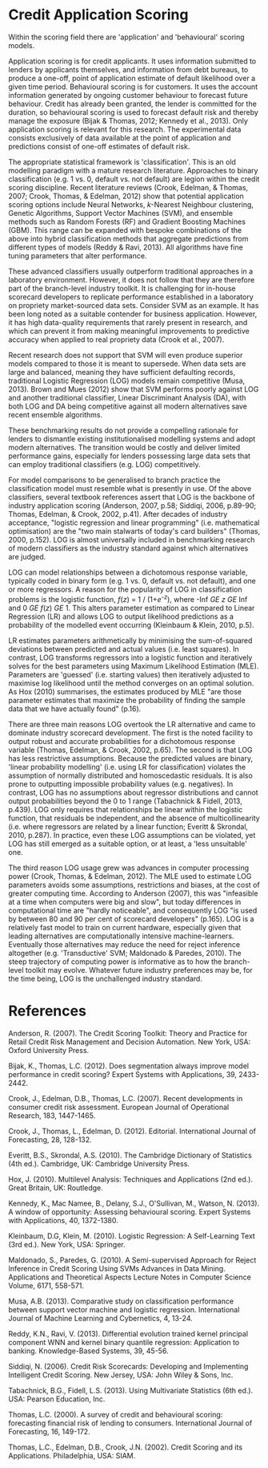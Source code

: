 Credit Application Scoring
==========================

Within the scoring field there are 'application' and 'behavioural' scoring models.

Application scoring is for credit applicants. It uses information submitted to lenders by applicants themselves, and information from debt bureaus, to produce a one-off, point of application estimate of default likelihood over a given time period. Behavioural scoring is for customers. It uses the account information generated by ongoing customer behaviour to forecast future behaviour. Credit has already been granted, the lender is committed for the duration, so behavioural scoring is used to forecast default risk and thereby manage the exposure (Bijak & Thomas, 2012; Kennedy et al., 2013). Only application scoring is relevant for this research. The experimental data consists exclusively of data available at the point of application and predictions consist of one-off estimates of default risk.

The appropriate statistical framework is 'classification'. This is an old modelling paradigm with a mature research literature. Approaches to binary classification (e.g. 1 vs. 0, default vs. not default) are legion within the credit scoring discipline. Recent literature reviews (Crook, Edelman, & Thomas, 2007; Crook, Thomas, & Edelman, 2012) show that potential application scoring options include Neural Networks, *k*-Nearest Neighbour clustering, Genetic Algorithms, Support Vector Machines (SVM), and ensemble methods such as Random Forests (RF) and Gradient Boosting Machines (GBM). This range can be expanded with bespoke combinations of the above into hybrid classification methods that aggregate predictions from different types of models (Reddy & Ravi, 2013). All algorithms have fine tuning parameters that alter performance.

These advanced classifiers usually outperform traditional approaches in a laboratory environment. However, it does not follow that they are therefore part of the branch-level industry toolkit. It is challenging for in-house scorecard developers to replicate performance established in a laboratory on propriety market-sourced data sets. Consider SVM as an example. It has been long noted as a suitable contender for business application. However, it has high data-quality requirements that rarely present in research, and which can prevent it from making meaningful improvements to predictive accuracy when applied to real propriety data (Crook et al., 2007).

Recent research does not support that SVM will even produce superior models compared to those it is meant to supersede. When data sets are large and balanced, meaning they have sufficient defaulting records, traditional Logistic Regression (LOG) models remain competitive (Musa, 2013). Brown and Mues (2012) show that SVM performs poorly against LOG and another traditional classifier, Linear Discriminant Analysis (DA), with both LOG and DA being competitive against all modern alternatives save recent ensemble algorithms.

These benchmarking results do not provide a compelling rationale for lenders to dismantle existing institutionalised modelling systems and adopt modern alternatives. The transition would be costly and deliver limited performance gains, especially for lenders possessing large data sets that can employ traditional classifiers (e.g. LOG) competitively.

For model comparisons to be generalised to branch practice the classification model must resemble what is presently in use. Of the above classifiers, several textbook references assert that LOG is the backbone of industry application scoring (Anderson, 2007, p.58; Siddiqi, 2006, p.89-90; Thomas, Edelman, & Crook, 2002, p.41). After decades of industry acceptance, "logistic regression and linear programming" (i.e. mathematical optimisation) are the "two main stalwarts of today's card builders" (Thomas, 2000, p.152). LOG is almost universally included in benchmarking research of modern classifiers as the industry standard against which alternatives are judged.

LOG can model relationships between a dichotomous response variable, typically coded in binary form (e.g. 1 vs. 0, default vs. not default), and one or more regressors. A reason for the popularity of LOG in classification problems is the logistic function, *f*(*z*) = 1 / (1+*e*<sup>-*z*</sup>), where -Inf *GE* *z* *GE* Inf and 0 *GE* *f*(*z*) *GE* 1. This alters parameter estimation as compared to Linear Regression (LR) and allows LOG to output likelihood predictions as a probability of the modelled event occurring (Kleinbaum & Klein, 2010, p.5).

LR estimates parameters arithmetically by minimising the sum-of-squared deviations between predicted and actual values (i.e. least squares). In contrast, LOG transforms regressors into a logistic function and iteratively solves for the best parameters using Maximum Likelihood Estimation (MLE). Parameters are 'guessed' (i.e. starting values) then iteratively adjusted to maximise log likelihood until the method converges on an optimal solution. As Hox (2010) summarises, the estimates produced by MLE "are those parameter estimates that maximize the probability of finding the sample data that we have actually found" (p.16).

There are three main reasons LOG overtook the LR alternative and came to dominate industry scorecard development. The first is the noted facility to output robust and accurate probabilities for a dichotomous response variable (Thomas, Edelman, & Crook, 2002, p.65). The second is that LOG has less restrictive assumptions. Because the predicted values are binary, 'linear probability modelling' (i.e. using LR for classification) violates the assumption of normally distributed and homoscedastic residuals. It is also prone to outputting impossible probability values (e.g. negatives). In contrast, LOG has no assumptions about regressor distributions and cannot output probabilities beyond the 0 to 1 range (Tabachnick & Fidell, 2013, p.439). LOG only requires that relationships be linear within the logistic function, that residuals be independent, and the absence of multicollinearity (i.e. where regressors are related by a linear function; Everitt & Skrondal, 2010, p.287). In practice, even these LOG assumptions can be violated, yet LOG has still emerged as a suitable option, or at least, a 'less unsuitable' one.

The third reason LOG usage grew was advances in computer processing power (Crook, Thomas, & Edelman, 2012). The MLE used to estimate LOG parameters avoids some assumptions, restrictions and biases, at the cost of greater computing time. According to Anderson (2007), this was "infeasible at a time when computers were big and slow", but today differences in computational time are "hardly noticeable", and consequently LOG "is used by between 80 and 90 per cent of scorecard developers" (p.165). LOG is a relatively fast model to train on current hardware, especially given that leading alternatives are computationally intensive machine-learners. Eventually those alternatives may reduce the need for reject inference altogether (e.g. 'Transductive' SVM; Maldonado & Paredes, 2010). The steep trajectory of computing power is informative as to how the branch-level toolkit may evolve. Whatever future industry preferences may be, for the time being, LOG is the unchallenged industry standard.

References
==========

Anderson, R. (2007). The Credit Scoring Toolkit: Theory and Practice for Retail Credit Risk Management and Decision Automation. New York, USA: Oxford University Press.

Bijak, K., Thomas, L.C. (2012). Does segmentation always improve model performance in credit scoring? Expert Systems with Applications, 39, 2433-2442.

Crook, J., Edelman, D.B., Thomas, L.C. (2007). Recent developments in consumer credit risk assessment. European Journal of Operational Research, 183, 1447-1465.

Crook, J., Thomas, L., Edelman, D. (2012). Editorial. International Journal of Forecasting, 28, 128-132.

Everitt, B.S., Skrondal, A.S. (2010). The Cambridge Dictionary of Statistics (4th ed.). Cambridge, UK: Cambridge University Press.

Hox, J. (2010). Multilevel Analysis: Techniques and Applications (2nd ed.). Great Britain, UK: Routledge.

Kennedy, K., Mac Namee, B., Delany, S.J., O'Sullivan, M., Watson, N. (2013). A window of opportunity: Assessing behavioural scoring. Expert Systems with Applications, 40, 1372-1380.

Kleinbaum, D.G, Klein, M. (2010). Logistic Regression: A Self-Learning Text (3rd ed.). New York, USA: Springer.

Maldonado, S., Paredes, G. (2010). A Semi-supervised Approach for Reject Inference in Credit Scoring Using SVMs Advances in Data Mining. Applications and Theoretical Aspects Lecture Notes in Computer Science Volume, 6171, 558-571.

Musa, A.B. (2013). Comparative study on classification performance between support vector machine and logistic regression. International Journal of Machine Learning and Cybernetics, 4, 13-24.

Reddy, K.N., Ravi, V. (2013). Differential evolution trained kernel principal component WNN and kernel binary quantile regression: Application to banking. Knowledge-Based Systems, 39, 45-56.

Siddiqi, N. (2006). Credit Risk Scorecards: Developing and Implementing Intelligent Credit Scoring. New Jersey, USA: John Wiley & Sons, Inc.

Tabachnick, B.G., Fidell, L.S. (2013). Using Multivariate Statistics (6th ed.). USA: Pearson Education, Inc.

Thomas, L.C. (2000). A survey of credit and behavioural scoring: forecasting financial risk of lending to consumers. International Journal of Forecasting, 16, 149-172.

Thomas, L.C., Edelman, D.B., Crook, J.N. (2002). Credit Scoring and its Applications. Philadelphia, USA: SIAM.
